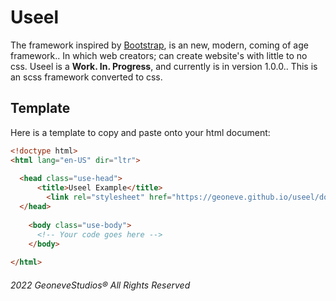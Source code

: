# Useel
The framework inspired by [Bootstrap](https://getbootstrap.com/), is an new, modern, coming of age framework.. In which web creators; can create website's with little to no css. Useel is a **Work. In. Progress**, and currently is in version 1.0.0.. This is an scss framework converted to css.

## Template
Here is a template to copy and paste onto your html document:
```html
<!doctype html>
<html lang="en-US" dir="ltr">
	
  <head class="use-head">
	  <title>Useel Example</title>
		<link rel="stylesheet" href="https://geoneve.github.io/useel/downloads/css/1.0/useel.min.css" />
  </head>
	
	<body class="use-body">
	  <!-- Your code goes here -->
	</body>
	
</html>
```

###### 2022 GeoneveStudios® All Rights Reserved
